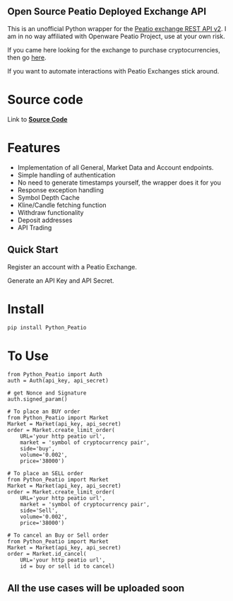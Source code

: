 ## Open Source Peatio Deployed Exchange API

This is an unofficial Python wrapper for the [Peatio exchange REST API v2](https://www.openware.com/sdk/2.3/docs/peatio/api/peatio-user-api-v2.html). I am in no way affiliated with Openware Peatio Project, use at your own risk.

If you came here looking for the exchange to purchase cryptocurrencies, then go [here](https://www.binance.com/en). 

If you want to automate interactions with Peatio Exchanges stick around.

# Source code

Link to **[Source Code](https://github.com/athenasaurav/Python_Peatio)**

# Features
   * Implementation of all General, Market Data and Account endpoints.
   * Simple handling of authentication
   * No need to generate timestamps yourself, the wrapper does it for you
   * Response exception handling
   * Symbol Depth Cache
   * Kline/Candle fetching function
   * Withdraw functionality
   * Deposit addresses
   * API Trading


## Quick Start

Register an account with a Peatio Exchange.

Generate an API Key and API Secret.

# Install
```
pip install Python_Peatio
```

# To Use

```
from Python_Peatio import Auth
auth = Auth(api_key, api_secret)

# get Nonce and Signature
auth.signed_param()

# To place an BUY order
from Python_Peatio import Market
Market = Market(api_key, api_secret)
order = Market.create_limit_order(
    URL='your http peatio url',
    market = 'symbol of cryptocurrency pair',
    side='buy',
    volume='0.002',
    price='38000')

# To place an SELL order
from Python_Peatio import Market
Market = Market(api_key, api_secret)
order = Market.create_limit_order(
    URL='your http peatio url',
    market = 'symbol of cryptocurrency pair',
    side='Sell',
    volume='0.002',
    price='38000')

# To cancel an Buy or Sell order
from Python_Peatio import Market
Market = Market(api_key, api_secret)
order = Market.id_cancel(
    URL='your http peatio url',
    id = buy or sell id to cancel)

```

## All the use cases will be uploaded soon
